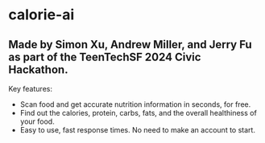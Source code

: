 # calorie-ai
## Made by Simon Xu, Andrew Miller, and Jerry Fu as part of the TeenTechSF 2024 Civic Hackathon.

Key features:
- Scan food and get accurate nutrition information in seconds, for free.
- Find out the calories, protein, carbs, fats, and the overall healthiness of your food.
- Easy to use, fast response times. No need to make an account to start.

